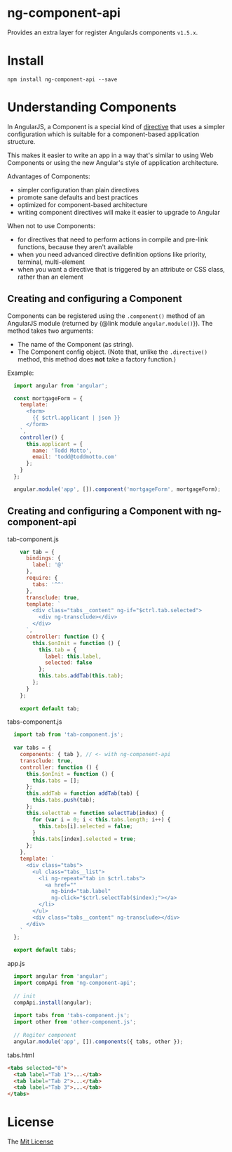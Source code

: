 # ng-component-api

Provides an extra layer for register AngularJs components `v1.5.x`.

# Install

`npm install ng-component-api --save`

# Understanding Components

In AngularJS, a Component is a special kind of [directive](https://docs.angularjs.org/guide/directive) that uses a simpler
configuration which is suitable for a component-based application structure.

This makes it easier to write an app in a way that's similar to using Web Components or using the new Angular's
style of application architecture.

Advantages of Components:
- simpler configuration than plain directives
- promote sane defaults and best practices
- optimized for component-based architecture
- writing component directives will make it easier to upgrade to Angular

When not to use Components:

- for directives that need to perform actions in compile and pre-link functions, because they aren't available
- when you need advanced directive definition options like priority, terminal, multi-element
- when you want a directive that is triggered by an attribute or CSS class, rather than an element

## Creating and configuring a Component

Components can be registered using the `.component()` method of an AngularJS module (returned by {@link module `angular.module()`}). The method takes two arguments:

  * The name of the Component (as string).
  * The Component config object. (Note that, unlike the `.directive()` method, this method does **not** take a factory function.)
  
 Example:
 ```js
   import angular from 'angular';

   const mortgageForm = {
     template: `
       <form>
         {{ $ctrl.applicant | json }}
       </form>
     `,
     controller() {
       this.applicant = {
         name: 'Todd Motto',
         email: 'todd@toddmotto.com'
       };
     }
   };

   angular.module('app', []).component('mortgageForm', mortgageForm);
 ```

## Creating and configuring a Component with ng-component-api

tab-component.js
```js
    var tab = {
      bindings: {
        label: '@'
      },
      require: {
        tabs: '^^'
      },
      transclude: true,
      template: `
        <div class="tabs__content" ng-if="$ctrl.tab.selected">
          <div ng-transclude></div>
        </div>
      `,
      controller: function () {
        this.$onInit = function () {
          this.tab = {
            label: this.label,
            selected: false
          };
          this.tabs.addTab(this.tab);
        };
      }
    };
    
    export default tab;
```

tabs-component.js
```js
  import tab from 'tab-component.js';
  
  var tabs = {
    components: { tab }, // <- with ng-component-api
    transclude: true,
    controller: function () {
      this.$onInit = function () {
        this.tabs = [];
      };
      this.addTab = function addTab(tab) {
        this.tabs.push(tab);
      };
      this.selectTab = function selectTab(index) {
        for (var i = 0; i < this.tabs.length; i++) {
          this.tabs[i].selected = false;
        }
        this.tabs[index].selected = true;
      };
    },
    template: `
      <div class="tabs">
        <ul class="tabs__list">
          <li ng-repeat="tab in $ctrl.tabs">
            <a href=""
              ng-bind="tab.label"
              ng-click="$ctrl.selectTab($index);"></a>
          </li>
        </ul>
        <div class="tabs__content" ng-transclude></div>
      </div>
    `
  };
  
  export default tabs;

```


app.js
```js
  import angular from 'angular';
  import compApi from 'ng-component-api';
  
  // init
  compApi.install(angular);
  
  import tabs from 'tabs-component.js';
  import other from 'other-component.js';
  
  // Regiter component
  angular.module('app', []).components({ tabs, other });
```

tabs.html
```html
<tabs selected="0">
  <tab label="Tab 1">...</tab>
  <tab label="Tab 2">...</tab>
  <tab label="Tab 3">...</tab>
</tabs>
```

# License

The [Mit License](LICENSE)
